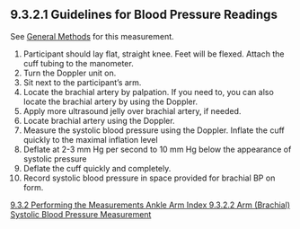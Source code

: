 ## 9.3.2.1 Guidelines for Blood Pressure Readings

See <u>General Methods</u> for this measurement.

1. Participant should lay flat, straight knee. Feet will be flexed. Attach the cuff tubing to the manometer.
2. Turn the Doppler unit on.
3. Sit next to the participant’s arm.
4. Locate the brachial artery by palpation. If you need to, you can also locate the brachial artery by using the Doppler.
5. Apply more ultrasound jelly over brachial artery, if needed.
6. Locate brachial artery using the Doppler.
7. Measure the systolic blood pressure using the Doppler. Inflate the cuff quickly to the maximal inflation level
8. Deflate at 2-3 mm Hg per second to 10 mm Hg below the appearance of systolic pressure
9. Deflate the cuff quickly and completely.
10. Record systolic blood pressure in space provided for brachial BP on form.


<div class="center">
<div class="btn-group">
  <a href=":pages_path:/manuals/ankle-arm-index/9-03-02-00-performing-measurements.md" class="btn btn-default">
    <span class="glyphicon glyphicon-chevron-left"></span>
    9.3.2 Performing the Measurements
  </a>

  <a href=":pages_path:/manuals/ankle-arm-index" class="btn btn-default">
    <span class="glyphicon glyphicon-chevron-up"></span>
    Ankle Arm Index
  </a>

  <a href=":pages_path:/manuals/ankle-arm-index/9-03-02-02-brachial-systolic-bp.md" class="btn btn-success">
    9.3.2.2 Arm (Brachial) Systolic Blood Pressure Measurement
    <span class="glyphicon glyphicon-chevron-right"></span>
  </a>
</div>
</div>
